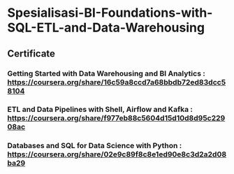 # Spesialisasi-BI-Foundations-with-SQL-ETL-and-Data-Warehousing

## Certificate
### Getting Started with Data Warehousing and BI Analytics : https://coursera.org/share/16c59a8ccd7a68bbdb72ed83dcc58104
### ETL and Data Pipelines with Shell, Airflow and Kafka : https://coursera.org/share/f977eb88c5604d15d10d8d95c22908ac
### Databases and SQL for Data Science with Python : https://coursera.org/share/02e9c89f8c8e1ed90e8c3d2a2d08ba29
